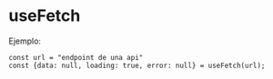 # useFetch 

Ejemplo:
```
const url = "endpoint de una api"
const {data: null, loading: true, error: null} = useFetch(url);
```